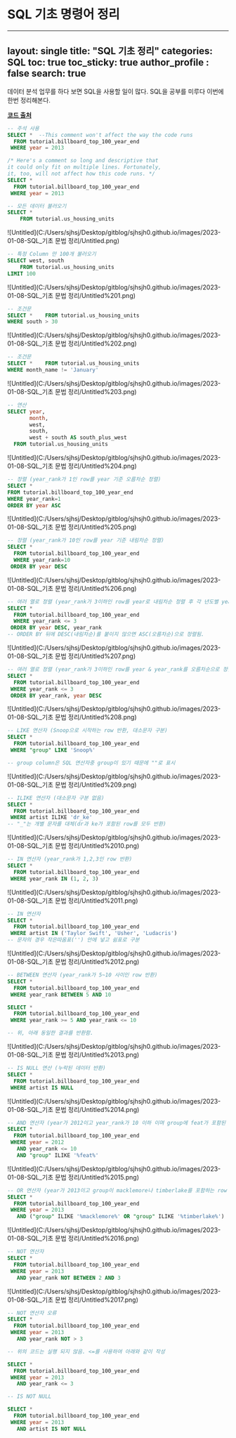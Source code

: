 # SQL 기초 명령어 정리

---
layout: single
title:  "SQL 기초 정리"
categories: SQL
toc: true
toc_sticky: true
author_profile : false
search: true
---

데이터 분석 업무를 하다 보면 SQL을 사용할 일이 많다. SQL을 공부를 미루다 이번에 한번 정리해본다.

[**코드 출처**](https://mode.com/sql-tutorial/introduction-to-sql/)

```sql
-- 주석 사용
SELECT *  --This comment won't affect the way the code runs
  FROM tutorial.billboard_top_100_year_end
 WHERE year = 2013

/* Here's a comment so long and descriptive that
it could only fit on multiple lines. Fortunately,
it, too, will not affect how this code runs. */
SELECT *
  FROM tutorial.billboard_top_100_year_end
 WHERE year = 2013
```

```sql
-- 모든 데이터 불러오기
SELECT *
	FROM tutorial.us_housing_units
```

![Untitled](C:/Users/sjhsj/Desktop/gitblog/sjhsjh0.github.io/images/2023-01-08-SQL_기초 문법 정리/Untitled.png)

```sql
-- 특정 Column 만 100개 불러오기
SELECT west, south
	FROM tutorial.us_housing_units
LIMIT 100
```

![Untitled](C:/Users/sjhsj/Desktop/gitblog/sjhsjh0.github.io/images/2023-01-08-SQL_기초 문법 정리/Untitled%201.png)

```sql
-- 조건문
SELECT *	FROM tutorial.us_housing_units
WHERE south > 30
```

![Untitled](C:/Users/sjhsj/Desktop/gitblog/sjhsjh0.github.io/images/2023-01-08-SQL_기초 문법 정리/Untitled%202.png)

```sql
-- 조건문
SELECT *	FROM tutorial.us_housing_units
WHERE month_name != 'January'
```

![Untitled](C:/Users/sjhsj/Desktop/gitblog/sjhsjh0.github.io/images/2023-01-08-SQL_기초 문법 정리/Untitled%203.png)

```sql
-- 연산
SELECT year,
       month,
       west,
       south,
       west + south AS south_plus_west
  FROM tutorial.us_housing_units
```

![Untitled](C:/Users/sjhsj/Desktop/gitblog/sjhsjh0.github.io/images/2023-01-08-SQL_기초 문법 정리/Untitled%204.png)

```sql
-- 정렬 (year_rank가 1인 row를 year 기준 오름차순 정렬)
SELECT *  
FROM tutorial.billboard_top_100_year_end
WHERE year_rank=1
ORDER BY year ASC
```

![Untitled](C:/Users/sjhsj/Desktop/gitblog/sjhsjh0.github.io/images/2023-01-08-SQL_기초 문법 정리/Untitled%205.png)

```sql
-- 정렬 (year_rank가 10인 row를 year 기준 내림차순 정렬)
SELECT *
  FROM tutorial.billboard_top_100_year_end
  WHERE year_rank=10
 ORDER BY year DESC
```

![Untitled](C:/Users/sjhsj/Desktop/gitblog/sjhsjh0.github.io/images/2023-01-08-SQL_기초 문법 정리/Untitled%206.png)

```sql
-- 여러 열로 정렬 (year_rank가 3이하인 row를 year로 내림차순 정렬 후 각 년도별 year_rank를 오름차순으로 정렬)
SELECT *
  FROM tutorial.billboard_top_100_year_end
  WHERE year_rank <= 3
 ORDER BY year DESC, year_rank
-- ORDER BY 뒤에 DESC(내림차순)를 붙이지 않으면 ASC(오름차순)으로 정렬됨.
```

![Untitled](C:/Users/sjhsj/Desktop/gitblog/sjhsjh0.github.io/images/2023-01-08-SQL_기초 문법 정리/Untitled%207.png)

```sql
-- 여러 열로 정렬 (year_rank가 3이하인 row를 year & year_rank를 오름차순으로 정렬)
SELECT *
  FROM tutorial.billboard_top_100_year_end
 WHERE year_rank <= 3
 ORDER BY year_rank, year DESC
```

![Untitled](C:/Users/sjhsj/Desktop/gitblog/sjhsjh0.github.io/images/2023-01-08-SQL_기초 문법 정리/Untitled%208.png)

```sql
-- LIKE 연산자 (Snoop으로 시작하는 row 반환, 대소문자 구분)
SELECT *
  FROM tutorial.billboard_top_100_year_end
 WHERE "group" LIKE 'Snoop%'

-- group column은 SQL 연산자중 group이 있기 때문에 ""로 표시
```

![Untitled](C:/Users/sjhsj/Desktop/gitblog/sjhsjh0.github.io/images/2023-01-08-SQL_기초 문법 정리/Untitled%209.png)

```sql
-- ILIKE 연산자 (대소문자 구분 없음)
SELECT *
  FROM tutorial.billboard_top_100_year_end
 WHERE artist ILIKE 'dr_ke'
-- "_"는 개별 문자를 대체(dr과 ke가 포함된 row를 모두 반환)
```

![Untitled](C:/Users/sjhsj/Desktop/gitblog/sjhsjh0.github.io/images/2023-01-08-SQL_기초 문법 정리/Untitled%2010.png)

```sql
-- IN 연산자 (year_rank가 1,2,3인 row 반환)
SELECT *
  FROM tutorial.billboard_top_100_year_end
 WHERE year_rank IN (1, 2, 3)
```

![Untitled](C:/Users/sjhsj/Desktop/gitblog/sjhsjh0.github.io/images/2023-01-08-SQL_기초 문법 정리/Untitled%2011.png)

```sql
-- IN 연산자
SELECT *
  FROM tutorial.billboard_top_100_year_end
 WHERE artist IN ('Taylor Swift', 'Usher', 'Ludacris')
-- 문자의 경우 작은따옴표('') 안에 넣고 쉼표로 구분
```

![Untitled](C:/Users/sjhsj/Desktop/gitblog/sjhsjh0.github.io/images/2023-01-08-SQL_기초 문법 정리/Untitled%2012.png)

```sql
-- BETWEEN 연산자 (year_rank가 5~10 사이인 row 반환) 
SELECT *
  FROM tutorial.billboard_top_100_year_end
 WHERE year_rank BETWEEN 5 AND 10

SELECT *
  FROM tutorial.billboard_top_100_year_end
 WHERE year_rank >= 5 AND year_rank <= 10

-- 위, 아래 동일한 결과를 반환함.
```

![Untitled](C:/Users/sjhsj/Desktop/gitblog/sjhsjh0.github.io/images/2023-01-08-SQL_기초 문법 정리/Untitled%2013.png)

```sql
-- IS NULL 연산 (누락된 데이터 반환)
SELECT *
  FROM tutorial.billboard_top_100_year_end
 WHERE artist IS NULL
```

![Untitled](C:/Users/sjhsj/Desktop/gitblog/sjhsjh0.github.io/images/2023-01-08-SQL_기초 문법 정리/Untitled%2014.png)

```sql
-- AND 연산자 (year가 2012이고 year_rank가 10 이하 이며 group에 feat가 포함된 row 반환)
SELECT *
  FROM tutorial.billboard_top_100_year_end
 WHERE year = 2012
   AND year_rank <= 10
   AND "group" ILIKE '%feat%'
```

![Untitled](C:/Users/sjhsj/Desktop/gitblog/sjhsjh0.github.io/images/2023-01-08-SQL_기초 문법 정리/Untitled%2015.png)

```sql
-- OR 연산자 (year가 2013이고 group이 macklemore나 timberlake를 포함하는 row 반환) 
SELECT *
  FROM tutorial.billboard_top_100_year_end
 WHERE year = 2013
   AND ("group" ILIKE '%macklemore%' OR "group" ILIKE '%timberlake%')
```

![Untitled](C:/Users/sjhsj/Desktop/gitblog/sjhsjh0.github.io/images/2023-01-08-SQL_기초 문법 정리/Untitled%2016.png)

```sql
-- NOT 연산자
SELECT *
  FROM tutorial.billboard_top_100_year_end
 WHERE year = 2013
   AND year_rank NOT BETWEEN 2 AND 3
```

![Untitled](C:/Users/sjhsj/Desktop/gitblog/sjhsjh0.github.io/images/2023-01-08-SQL_기초 문법 정리/Untitled%2017.png)

```sql
-- NOT 연산자 오류
SELECT *
  FROM tutorial.billboard_top_100_year_end
 WHERE year = 2013
   AND year_rank NOT > 3

-- 위의 코드는 실행 되지 않음. <=를 사용하여 아래와 같이 작성

SELECT *
  FROM tutorial.billboard_top_100_year_end
 WHERE year = 2013
   AND year_rank <= 3
```

```sql
-- IS NOT NULL

SELECT *
  FROM tutorial.billboard_top_100_year_end
 WHERE year = 2013
   AND artist IS NOT NULL
```